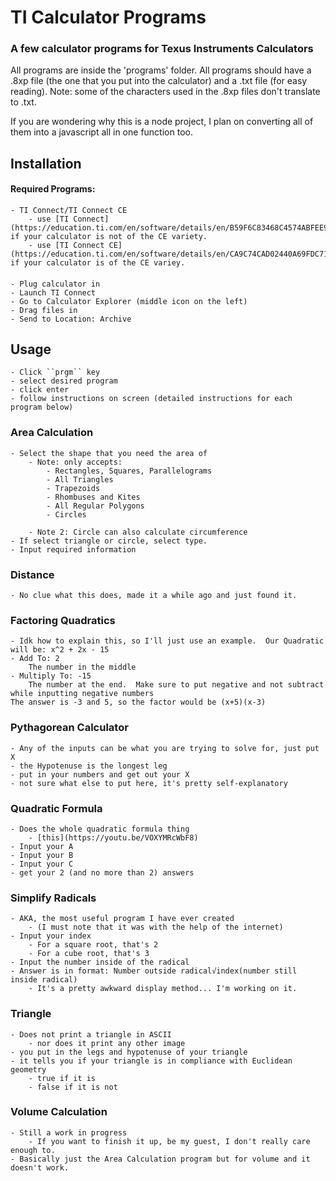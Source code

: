 # TI Calculator Programs

### A few calculator programs for Texus Instruments Calculators


All programs are inside the 'programs' folder.
All programs should have a .8xp file (the one that you put into the calculator) and a .txt file (for easy reading).
Note: some of the characters used in the .8xp files don't translate to .txt.

If you are wondering why this is a node project, I plan on converting all of them into a javascript all in one function too.

## Installation

#### Required Programs:

	- TI Connect/TI Connect CE
		- use [TI Connect](https://education.ti.com/en/software/details/en/B59F6C83468C4574ABFEE93D2BC3F807/swticonnectsoftware) if your calculator is not of the CE variety.
		- use [TI Connect CE](https://education.ti.com/en/software/details/en/CA9C74CAD02440A69FDC7189D7E1B6C2/swticonnectcesoftware) if your calculator is of the CE variey.


####

	- Plug calculator in
	- Launch TI Connect
	- Go to Calculator Explorer (middle icon on the left)
	- Drag files in
	- Send to Location: Archive

## Usage

	- Click ``prgm`` key
	- select desired program
	- click enter
	- follow instructions on screen (detailed instructions for each program below)

### Area Calculation

	- Select the shape that you need the area of
		- Note: only accepts:
			- Rectangles, Squares, Parallelograms
			- All Triangles
			- Trapezoids
			- Rhombuses and Kites
			- All Regular Polygons
			- Circles

		- Note 2: Circle can also calculate circumference
	- If select triangle or circle, select type.
	- Input required information

### Distance

	- No clue what this does, made it a while ago and just found it.

### Factoring Quadratics

	- Idk how to explain this, so I'll just use an example.  Our Quadratic will be: x^2 + 2x - 15
	- Add To: 2
		The number in the middle
	- Multiply To: -15
		The number at the end.  Make sure to put negative and not subtract while inputting negative numbers
	The answer is -3 and 5, so the factor would be (x+5)(x-3)

### Pythagorean Calculator

	- Any of the inputs can be what you are trying to solve for, just put X
	- the Hypotenuse is the longest leg
	- put in your numbers and get out your X
	- not sure what else to put here, it's pretty self-explanatory

### Quadratic Formula

	- Does the whole quadratic formula thing
		- [this](https://youtu.be/VOXYMRcWbF8)
	- Input your A
	- Input your B
	- Input your C
	- get your 2 (and no more than 2) answers

### Simplify Radicals

	- AKA, the most useful program I have ever created
		- (I must note that it was with the help of the internet)
	- Input your index
		- For a square root, that's 2
		- For a cube root, that's 3
	- Input the number inside of the radical
	- Answer is in format: Number outside radical√index(number still inside radical)
		- It's a pretty awkward display method... I'm working on it.

### Triangle

	- Does not print a triangle in ASCII
		- nor does it print any other image
	- you put in the legs and hypotenuse of your triangle
	- it tells you if your triangle is in compliance with Euclidean geometry
		- true if it is
		- false if it is not

### Volume Calculation

	- Still a work in progress
		- If you want to finish it up, be my guest, I don't really care enough to.
	- Basically just the Area Calculation program but for volume and it doesn't work.